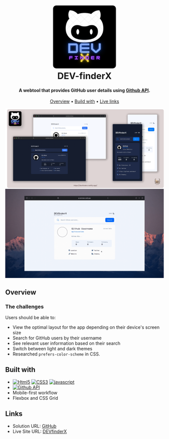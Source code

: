 
<h1 align="center">
  <br>
  <a href="https://devfinderx.netlify.app/"><img src="Assets/images/DEV.png" alt="DevFinderX" width="200" style="border-radius:10px"></a>
  <br>
  DEV-finderX
  <br>
</h1>

<h4 align="center">A webtool that provides GitHub user details using <a href="https://api.github.com/" target="_blank">Github API</a>.</h4>

<p align="center">
  <a href="#overview">Overview</a> •
  <a href="#built-with">Build with</a> •
  <a href="#links">Live links</a>
</p>

![screenshot](Assets/images/preview.png)
![screenshot](Assets/images/preview.gif)

## Overview

### The challenges

Users should be able to:

- View the optimal layout for the app depending on their device's screen size
- Search for GitHub users by their username
- See relevant user information based on their search
- Switch between light and dark themes
- Researched `prefers-color-scheme` in CSS.

## Built with

- [![Html5][Html5]][Html5-url] [![CSS3][CSS3]][CSS3-url] [![javascript][javascript]][javascript-url]
- [![Github API][Github API]][Github API-url]
- Mobile-first workflow
- Flexbox and CSS Grid

## Links

- Solution URL: [GitHub](https://github.com/hafizmp/DevFinder)
- Live Site URL: [DEVfinderX](https://devfinderx.netlify.app/)

[Html5]: https://img.shields.io/badge/HTML5-CFD2CF?style=for-the-badge&logo=html5&logoColor=EB1D36
[Html5-url]: https://developer.mozilla.org/en-US/docs/Glossary/HTML5

[CSS3]: https://img.shields.io/badge/CSS3-293462?style=for-the-badge&logo=css3&logoColor=E7F6F2
[CSS3-url]: https://developer.mozilla.org/en-US/docs/Web/CSS

[javascript]: https://img.shields.io/badge/JAVASCRIPT-04293A?style=for-the-badge&logo=javascript&logoColor=FFF80A
[javascript-url]: https://developer.mozilla.org/en-US/docs/Web/javascript

[Github API]: https://img.shields.io/badge/GITHUB%20API-EEEEEE?style=for-the-badge&logo=github&logoColor=171717
[Github API-url]: https://api.github.com/

